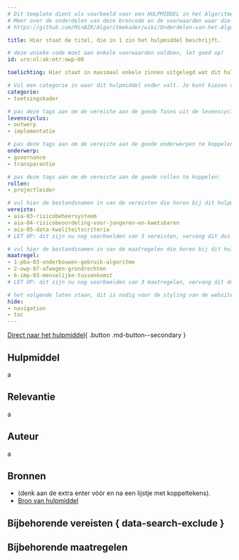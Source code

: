 ```yaml
---
# Dit template dient als voorbeeld voor een HULPMIDDEL in het Algoritmekader.
# Meer over de onderdelen van deze broncode en de voorwaarden waar die aan moeten voldoen, lees je in de documentatie:
# https://github.com/MinBZK/Algoritmekader/wiki/Onderdelen-van-het-Algoritmekader

title: Hier staat de titel, die in 1 zin het hulpmiddel beschrijft.

# deze unieke code moet aan enkele voorwaarden voldoen, let goed op!
id: urn:nl:ak:mtr:owp-00

toelichting: Hier staat in maximaal enkele zinnen uitgelegd wat dit hulpmiddel inhoudt. Maximaal 40 woorden.

# Vul een categorie in waar dit hulpmiddel onder valt. Je kunt kiezen uit: 
categorie:
- toetsingskader

# pas deze tags aan om de vereiste aan de goede fases uit de levenscyclus te koppelen:
levenscyclus:
- ontwerp
- implementatie

# pas deze tags aan om de vereiste aan de goede onderwerpen te koppelen:
onderwerp:
- governance
- transparantie

# pas deze tags aan om de vereiste aan de goede rollen te koppelen:
rollen:
- projectleider

# vul hier de bestandsnamen in van de vereisten die horen bij dit hulpmiddel (minus de bestandsuitgang '.md'):
vereiste: 
- aia-03-risicobeheersysteem
- aia-04-risicobeoordeling-voor-jongeren-en-kwetsbaren
- aia-05-data-kwaliteitscriteria
# LET OP: dit zijn nu nog voorbeelden van 3 vereisten, vervang dit dus met de namen van de vereisten waar deze maatregel bij hoort

# vul hier de bestandsnamen in van de maatregelen die horen bij dit hulpmiddel (minus de bestandsuitgang '.md'):
maatregel:
- 1-pba-03-onderbouwen-gebruik-algoritme
- 2-owp-07-afwegen-grondrechten
- 6-imp-03-menselijke-tussenkomst
# LET OP: dit zijn nu nog voorbeelden van 3 maatregelen, vervang dit dus met de namen van de vereisten waar dit hulpmiddel bij hoort

# het volgende laten staan, dit is nodig voor de styling van de website:
hide:
- navigation
- toc
---
```


<!-- Onderstaande comment met "tags" laten staan, dit is nodig voor het functioneren van de website -->
<!-- tags -->

<!-- onderstaande zorgt voor een duidelijke button die direct naar het externe hulpmiddel leidt. Vul hier dus de url in van het betreffende rapport, impact assessment, of ander hulpmiddel: -->
[Direct naar het hulpmiddel](url){ .button .md-button--secondary }



## Hulpmiddel
a


## Relevantie
a


## Auteur
a


## Bronnen
<!-- Eventueel. Niet verplicht op een hulpmiddel pagina, aangezien er bovenaan al een button naar het hulpmiddel zelf staat. Als er meer bronnen zijn gebruikt, voeg dan hier het kopje Bronnen en een lijstje toe.
Hier staan in dat geval dan de bronnen van het hulpmiddel. -->
- (denk aan de extra enter vóór en na een lijstje met koppeltekens).
- [Bron van hulpmiddel](url)


## Bijbehorende vereisten { data-search-exclude }

<!-- list_vereisten_on_maatregelen_page -->


## Bijbehorende maatregelen

<!-- list_maatregelen_on_hulpmiddelen_page -->

